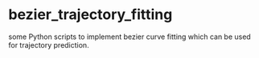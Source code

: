 # bezier_trajectory_fitting
some Python scripts to implement bezier curve fitting which can be used for trajectory prediction.
